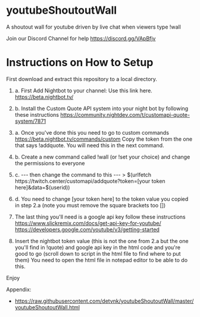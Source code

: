# youtubeShoutoutWall
A shoutout wall for youtube driven by live chat when viewers type !wall

Join our Discord Channel for help 
https://discord.gg/VApBfjv

# Instructions on How to Setup

First download and extract this repository to a local directory.

1. a. First Add Nightbot to your channel: Use this link here.
https://beta.nightbot.tv/

1. b. Install the Custom Quote API system into your night bot by following these instructions
https://community.nightdev.com/t/customapi-quote-system/7871

2. a. Once you've done this you need to go to custom commands 
https://beta.nightbot.tv/commands/custom
Copy the token from the one that says !addquote. You will need this in the next command.

2. b. Create a new command called !wall (or !set your choice) and change the  permissions to everyone

2. c. --- then change the command to this  --- > 
$(urlfetch https://twitch.center/customapi/addquote?token=[your token here]&data=$(userid))

2. d. You need to change [your token here] to the token value you copied in step 2.a (note you must remove the square brackets too [])

3. The last thing you'll need is a google api key
follow these instructions
https://www.slickremix.com/docs/get-api-key-for-youtube/
https://developers.google.com/youtube/v3/getting-started

4. Insert the nightbot token value (this is not the one from 2.a but the one you'll find in !quote) and google api key in the html code and you're good to go (scroll down to script in the html file to find where to put them)
You need to open the html file in notepad editor to be able to do this.

Enjoy

Appendix:
- https://raw.githubusercontent.com/detvnk/youtubeShoutoutWall/master/youtubeShoutoutWall.html
